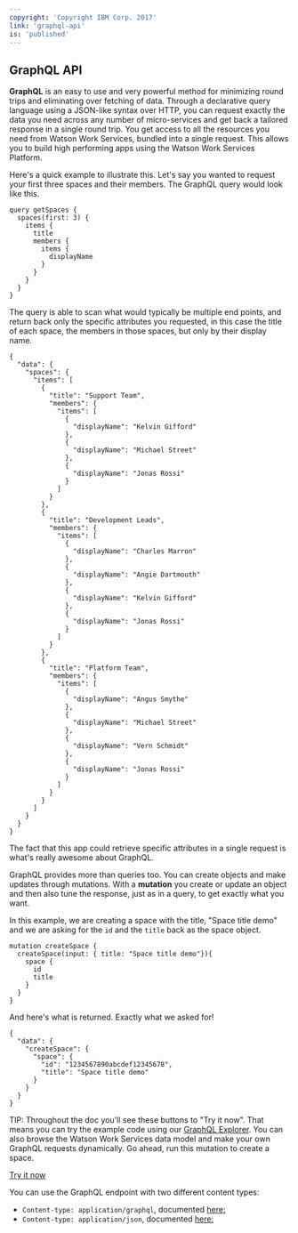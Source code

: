 ```yaml
---
copyright: 'Copyright IBM Corp. 2017'
link: 'graphql-api'
is: 'published'
---
```


## GraphQL API

**GraphQL** is an easy to use and very powerful method for minimizing round trips and eliminating over fetching of data.  Through a declarative query language using a JSON-like syntax over HTTP, you can request exactly the data you need across any number of micro-services and get back a tailored response in a single round trip. You get access to all the resources you need from Watson Work Services, bundled into a single request. This allows you to build high performing apps using the Watson Work Services Platform.

Here's a quick example to illustrate this. Let's say you wanted to request your first three spaces and their members.  The GraphQL query would look like this.  

```
query getSpaces {
  spaces(first: 3) {
    items {
      title
      members {
        items {
          displayName
        }
      }
    }
  }
}
```

The query is able to scan what would typically be multiple end points, and return back only the specific attributes you requested, in this case the title of each space, the members in those spaces, but only by their display name.

```
{
  "data": {
    "spaces": {
      "items": [
        {
          "title": "Support Team",
          "members": {
            "items": [
              {
                "displayName": "Kelvin Gifford"
              },
              {
                "displayName": "Michael Street"
              },
              {
                "displayName": "Jonas Rossi"
              }
            ]
          }
        },
        {
          "title": "Development Leads",
          "members": {
            "items": [
              {
                "displayName": "Charles Marron"
              },
              {
                "displayName": "Angie Dartmouth"
              },
              {
                "displayName": "Kelvin Gifford"
              },
              {
                "displayName": "Jonas Rossi"
              }
            ]
          }
        },
        {
          "title": "Platform Team",
          "members": {
            "items": [
              {
                "displayName": "Angus Smythe"
              },
              {
                "displayName": "Michael Street"
              },
              {
                "displayName": "Vern Schmidt"
              },
              {
                "displayName": "Jonas Rossi"
              }
            ]
          }
        }
      ]
    }
  }
}
```

The fact that this app could retrieve specific attributes in a single request is what's really awesome about GraphQL.

GraphQL provides more than queries too. You can create objects and make updates through mutations. With a **mutation** you create or update an object and then also tune the response, just as in a query, to get exactly what you want.

In this example, we are creating a space with the title, "Space title demo" and we are asking for the `id` and the `title` back as the space object.

```
mutation createSpace {
  createSpace(input: { title: "Space title demo"}){
    space {
      id
      title
    }
  }
}
```

And here's what is returned. Exactly what we asked for!

```
{
  "data": {
    "createSpace": {
      "space": {
        "id": "1234567890abcdef12345678",
        "title": "Space title demo"
      }
    }
  }
}
```

TIP: Throughout the doc you'll see these buttons to "Try it now".  That means you can try the example code using our [GraphQL Explorer](https://developer.watsonwork.ibm.com/tools/graphql).  You can also browse the Watson Work Services data model and make your own GraphQL requests dynamically. Go ahead, run this mutation to create a space.  

<a href="https://developer.watsonwork.ibm.com/tools/graphql?query=mutation%20createSpace%20%7B%0A%20%20createSpace(input%3A%20%7Btitle%3A%20%22Space%20title%20demo%22%2C%20members%3A%20%5B%22%22%5D%7D)%20%7B%0A%20%20%20%20space%20%7B%0A%20%20%20%20%20%20id%0A%20%20%20%20%20%20title%0A%20%20%20%20%7D%0A%20%20%7D%0A%7D%0A" target="_blank"> Try it now</a>

You can use the GraphQL endpoint with two different content types:
 - `Content-type: application/graphql`, documented [here:](../references/V1_graphql_raw.yml)
 - `Content-type: application/json`, documented [here:](../references/V1_graphql_json.yml)
